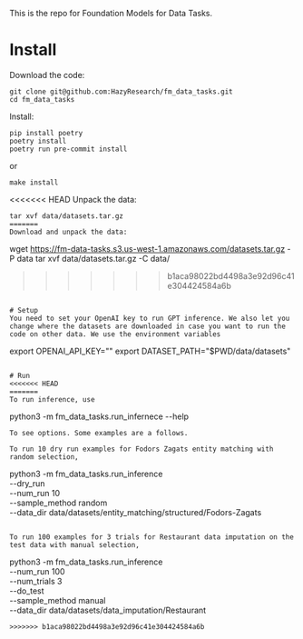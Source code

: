 This is the repo for Foundation Models for Data Tasks.

# Install
Download the code:
```
git clone git@github.com:HazyResearch/fm_data_tasks.git
cd fm_data_tasks
```

Install:
```
pip install poetry
poetry install
poetry run pre-commit install
```
or
```
make install
```

<<<<<<< HEAD
Unpack the data:
```
tar xvf data/datasets.tar.gz
=======
Download and unpack the data:
```
wget https://fm-data-tasks.s3.us-west-1.amazonaws.com/datasets.tar.gz -P data
tar xvf data/datasets.tar.gz -C data/
>>>>>>> b1aca98022bd4498a3e92d96c41e304424584a6b
```

# Setup
You need to set your OpenAI key to run GPT inference. We also let you change where the datasets are downloaded in case you want to run the code on other data. We use the environment variables
```
export OPENAI_API_KEY="<YOU API KEY>"
export DATASET_PATH="$PWD/data/datasets"
```

# Run
<<<<<<< HEAD
=======
To run inference, use
```
python3 -m fm_data_tasks.run_infernece --help
```
To see options. Some examples are a follows.

To run 10 dry run examples for Fodors Zagats entity matching with random selection,
```
python3 -m fm_data_tasks.run_inference \
    --dry_run \
    --num_run 10 \
    --sample_method random \
    --data_dir data/datasets/entity_matching/structured/Fodors-Zagats
```

To run 100 examples for 3 trials for Restaurant data imputation on the test data with manual selection,
```
python3 -m fm_data_tasks.run_inference \
    --num_run 100 \
    --num_trials 3 \
    --do_test \
    --sample_method manual \
    --data_dir data/datasets/data_imputation/Restaurant
```
>>>>>>> b1aca98022bd4498a3e92d96c41e304424584a6b
